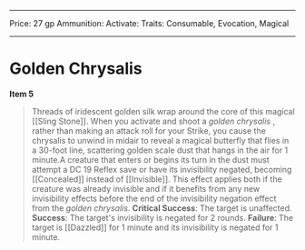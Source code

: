 
---
Price: 27 gp
Ammunition: 
Activate: 
Traits: Consumable, Evocation, Magical

---

# Golden Chrysalis

**Item 5**

> Threads of iridescent golden silk wrap around the core of this magical [[Sling Stone]]. When you activate and shoot a *golden chrysalis* , rather than making an attack roll for your Strike, you cause the chrysalis to unwind in midair to reveal a magical butterfly that flies in a 30-foot line, scattering golden scale dust that hangs in the air for 1 minute.A creature that enters or begins its turn in the dust must attempt a DC 19 Reflex save or have its invisibility negated, becoming [[Concealed]] instead of [[Invisible]]. This effect applies both if the creature was already invisible and if it benefits from any new invisibility effects before the end of the invisibility negation effect from the *golden chrysalis*.
**Critical Success**: The target is unaffected.
**Success**: The target's invisibility is negated for 2 rounds.
**Failure**: The target is [[Dazzled]] for 1 minute and its invisibility is negated for 1 minute.
